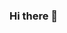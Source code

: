 ### Hi there 👋

<!--
**abdurrahmanbulut/abdurrahmanbulut** is a ✨ _special_ ✨ repository because its `README.md` (this file) appears on your GitHub profile.

Here are some ideas to get you started:

![Abdurrahman's GitHub stats](https://github-readme-stats.vercel.app/api?username=abdurrahmanbulut&theme=dark&show_icons=true)


- 🔭 I’m currently working on ...
- 🌱 I’m currently learning ...
- 👯 I’m looking to collaborate on ...
- 🤔 I’m looking for help with ...
- 💬 Ask me about ...
- 📫 How to reach me: ...
- 😄 Pronouns: ...
- ⚡ Fun fact: ...
-->

